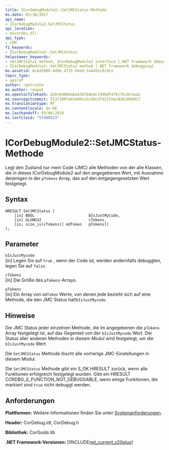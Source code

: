 ```yaml
---
title: ICorDebugModule2::SetJMCStatus-Methode
ms.date: 03/30/2017
api_name:
- ICorDebugModule2.SetJMCStatus
api_location:
- mscordbi.dll
api_type:
- COM
f1_keywords:
- ICorDebugModule2::SetJMCStatus
helpviewer_keywords:
- SetJMCStatus method, ICorDebugModule2 interface [.NET Framework debugging]
- ICorDebugModule2::SetJMCStatus method [.NET Framework debugging]
ms.assetid: 8c6d2089-4dbb-4715-b9e9-2a4491c8c9ce
topic_type:
- apiref
author: rpetrusha
ms.author: ronpet
ms.openlocfilehash: d20c640d6a6a43b7bde4c7d46df470c7bc8c5aa2
ms.sourcegitcommit: 5137208fa414d9ca3c58cdfd2155ac81bc89e917
ms.translationtype: MT
ms.contentlocale: de-DE
ms.lasthandoff: 03/06/2019
ms.locfileid: "57499523"
---
```

# <a name="icordebugmodule2setjmcstatus-method"></a>ICorDebugModule2::SetJMCStatus-Methode
Legt den Zustand nur mein Code (JMC) alle Methoden von der alle Klassen, die in dieses ICorDebugModule2 auf den angegebenen Wert, mit Ausnahme derjenigen in der `pTokens` Array, das auf den entgegengesetzten Wert festgelegt.  
  
## <a name="syntax"></a>Syntax  
  
```  
HRESULT SetJMCStatus (  
    [in] BOOL                        bIsJustMyCode,  
    [in] ULONG32                     cTokens,  
    [in, size_is(cTokens)] mdToken   pTokens[]  
);  
```  
  
## <a name="parameters"></a>Parameter  
 `bIsJustMycode`  
 [in] Legen Sie auf `true` , wenn der Code ist, werden andernfalls debuggten, legen Sie auf `false`.  
  
 `cTokens`  
 [in] Die Größe des `pTokens`-Arrays.  
  
 `pTokens`  
 [in] Ein Array von `mdToken` Werte, von denen jede bezieht sich auf eine Methode, die den JMC Status hat!`bIsJustMycode`.  
  
## <a name="remarks"></a>Hinweise  
 Die JMC Status jeder einzelnen Methode, die im angegebenen die `pTokens` Array festgelegt ist, auf das Gegenteil von der `bIsJustMycode` Wert. Der Status aller anderen Methoden in diesem Modul wird festgelegt, um die `bIsJustMycode` Wert.  
  
 Die `SetJMCStatus` Methode löscht alle vorherige JMC-Einstellungen in diesem Modul.  
  
 Die `SetJMCStatus` Methode gibt ein S_OK HRESULT zurück, wenn alle Funktionen erfolgreich festgelegt wurden. Gibt ein HRESULT CORDBG_E_FUNCTION_NOT_DEBUGGABLE, wenn einige Funktionen, die markiert sind `true` nicht debuggt werden.  
  
## <a name="requirements"></a>Anforderungen  
 **Plattformen:** Weitere Informationen finden Sie unter [Systemanforderungen](../../../../docs/framework/get-started/system-requirements.md).  
  
 **Header:** CorDebug.idl, CorDebug.h  
  
 **Bibliothek:** CorGuids.lib  
  
 **.NET Framework-Versionen:** [!INCLUDE[net_current_v20plus](../../../../includes/net-current-v20plus-md.md)]
